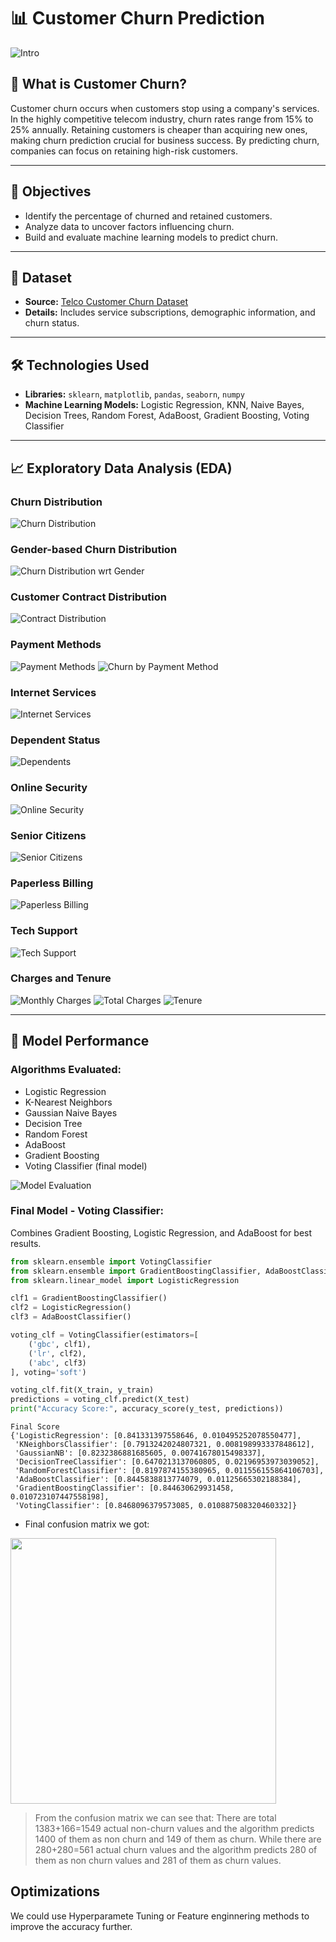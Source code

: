 # 📊 Customer Churn Prediction

![Intro](https://github.com/HarshRaj00789/Customer-Churn-Prediction/blob/main/output/customer%20churn.jpeg?raw=true)

## 🔎 What is Customer Churn?

Customer churn occurs when customers stop using a company's services. In the highly competitive telecom industry, churn rates range from 15% to 25% annually. Retaining customers is cheaper than acquiring new ones, making churn prediction crucial for business success. By predicting churn, companies can focus on retaining high-risk customers.

---

## 🎯 Objectives

- Identify the percentage of churned and retained customers.
- Analyze data to uncover factors influencing churn.
- Build and evaluate machine learning models to predict churn.

---

## 📂 Dataset

- **Source:** [Telco Customer Churn Dataset](https://www.kaggle.com/bhartiprasad17/customer-churn-prediction/data)
- **Details:** Includes service subscriptions, demographic information, and churn status.

---

## 🛠️ Technologies Used

- **Libraries:** `sklearn`, `matplotlib`, `pandas`, `seaborn`, `numpy`
- **Machine Learning Models:** Logistic Regression, KNN, Naive Bayes, Decision Trees, Random Forest, AdaBoost, Gradient Boosting, Voting Classifier

---

## 📈 Exploratory Data Analysis (EDA)

### Churn Distribution
![Churn Distribution](https://github.com/HarshRaj00789/Customer-Churn-Prediction/blob/main/output/Churn%20Distribution.png?raw=true)

### Gender-based Churn Distribution
![Churn Distribution wrt Gender](https://github.com/HarshRaj00789/Customer-Churn-Prediction/blob/main/output/distributionWRTGender.PNG?raw=true)

### Customer Contract Distribution
![Contract Distribution](https://github.com/HarshRaj00789/Customer-Churn-Prediction/blob/main/output/Contract%20distribution.png?raw=true)

### Payment Methods
![Payment Methods](https://github.com/HarshRaj00789/Customer-Churn-Prediction/blob/main/output/payment%20methods.png?raw=true)
![Churn by Payment Method](https://github.com/HarshRaj00789/Customer-Churn-Prediction/blob/main/output/payment%20ethods%20with%20respectto%20churn.PNG?raw=true)

### Internet Services
![Internet Services](https://github.com/HarshRaj00789/Customer-Churn-Prediction/blob/main/output/internet%20services.PNG?raw=true)

### Dependent Status
![Dependents](https://github.com/HarshRaj00789/Customer-Churn-Prediction/blob/main/output/dependents.PNG?raw=true)

### Online Security
![Online Security](https://github.com/HarshRaj00789/Customer-Churn-Prediction/blob/main/output/onlineSecurity.PNG?raw=true)

### Senior Citizens
![Senior Citizens](https://github.com/HarshRaj00789/Customer-Churn-Prediction/blob/main/output/seniorCitzen.PNG?raw=true)

### Paperless Billing
![Paperless Billing](https://github.com/HarshRaj00789/Customer-Churn-Prediction/blob/main/output/billing.PNG?raw=true)

### Tech Support
![Tech Support](https://github.com/HarshRaj00789/Customer-Churn-Prediction/blob/main/output/techSupport.PNG?raw=true)

### Charges and Tenure
![Monthly Charges](https://github.com/HarshRaj00789/Customer-Churn-Prediction/blob/main/output/carges%20distribution.PNG?raw=true)
![Total Charges](https://github.com/HarshRaj00789/Customer-Churn-Prediction/blob/main/output/total%20charges.PNG?raw=true)
![Tenure](https://github.com/HarshRaj00789/Customer-Churn-Prediction/blob/main/output/tenure%20and%20churn.PNG?raw=true)

---

## 🤖 Model Performance

### Algorithms Evaluated:
- Logistic Regression
- K-Nearest Neighbors
- Gaussian Naive Bayes
- Decision Tree
- Random Forest
- AdaBoost
- Gradient Boosting
- Voting Classifier (final model)

![Model Evaluation](https://github.com/HarshRaj00789/Customer-Churn-Prediction/blob/main/output/Model%20evaluation.PNG?raw=true)

### Final Model - Voting Classifier:
Combines Gradient Boosting, Logistic Regression, and AdaBoost for best results.

```python
from sklearn.ensemble import VotingClassifier
from sklearn.ensemble import GradientBoostingClassifier, AdaBoostClassifier
from sklearn.linear_model import LogisticRegression

clf1 = GradientBoostingClassifier()
clf2 = LogisticRegression()
clf3 = AdaBoostClassifier()

voting_clf = VotingClassifier(estimators=[
    ('gbc', clf1), 
    ('lr', clf2), 
    ('abc', clf3)
], voting='soft')

voting_clf.fit(X_train, y_train)
predictions = voting_clf.predict(X_test)
print("Accuracy Score:", accuracy_score(y_test, predictions))
```
```
Final Score 
{'LogisticRegression': [0.841331397558646, 0.010495252078550477],
 'KNeighborsClassifier': [0.7913242024807321, 0.008198993337848612],
 'GaussianNB': [0.8232386881685605, 0.00741678015498337],
 'DecisionTreeClassifier': [0.6470213137060805, 0.02196953973039052],
 'RandomForestClassifier': [0.8197874155380965, 0.011556155864106703],
 'AdaBoostClassifier': [0.8445838813774079, 0.01125665302188384],
 'GradientBoostingClassifier': [0.844630629931458, 0.010723107447558198],
 'VotingClassifier': [0.8468096379573085, 0.010887508320460332]}

```
* Final confusion matrix we got:
<img src= "https://github.com/HarshRaj00789/Customer-Churn-Prediction/blob/main/output/confusion%20matrix.PNG" width = "425" />

>From the confusion matrix we can see that: There are total 1383+166=1549 actual non-churn values and the algorithm predicts 1400 of them as non churn and 149 of them as churn. While there are 280+280=561 actual churn values and the algorithm predicts 280 of them as non churn values and 281 of them as churn values.
## Optimizations

We could use Hyperparamete Tuning or Feature enginnering methods to improve the accuracy further.

